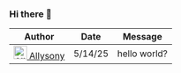 ### Hi there 👋

<!-- Guestbook -->
| Author | Date | Message |
|---|---|---|
| <a href="https://github.com/Allysony"><img width="24" height="24" src="https://images.weserv.nl/?url=https%3A%2F%2Favatars.githubusercontent.com%2Fu%2F28164458%3Fs%3D24%26u%3Dae2c7ab5fc3ca2852aafe376a1e0c8b735451a40%26v%3D4&h=24&w=24&fit=cover&mask=circle&maxage=7d" alt="Allysony"> Allysony</a> | 5/14/25 | hello world? |

<!-- /Guestbook -->

